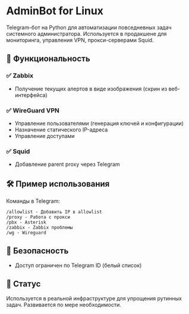 # AdminBot for Linux
Telegram-бот на Python для автоматизации повседневных задач системного администратора. Используется в продакшене для мониторинга, управления VPN, прокси-серверами Squid.

## 📌 Функциональность

### ✅ Zabbix
- Получение текущих алертов в виде изображения (скрин из веб-интерфейса)

### ✅ WireGuard VPN
- Управление пользователями (генерация ключей и конфигурации)
- Назначение статического IP-адреса
- Управление доступами

### ✅ Squid
- Добавление parent proxy через Telegram

## 🛠️ Пример использования

Команды в Telegram:

    /allowlist - Добавить IP в allowlist
    /proxy - Работа с прокси
    /pbx - Asterisk
    /zabbix - Zabbix проблемы
    /wg - Wireguard

## 🔐 Безопасность
- Доступ ограничен по Telegram ID (белый список)

## 📂 Статус
Используется в реальной инфраструктуре для упрощения рутинных задач. Развивается по мере необходимости.
